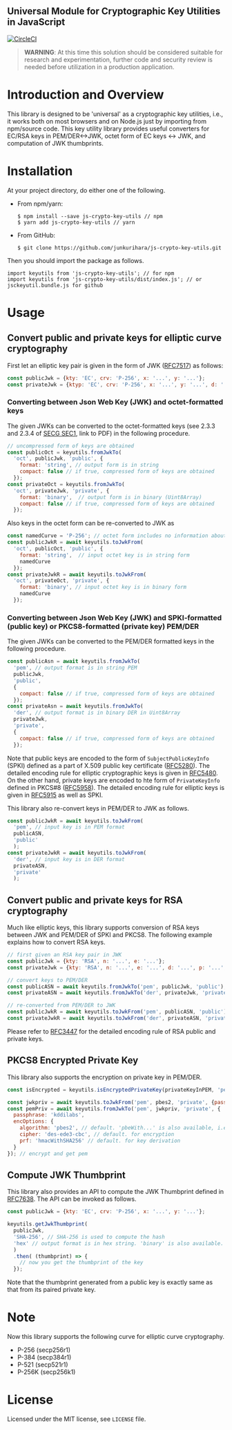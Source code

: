 Universal Module for Cryptographic Key Utilities in JavaScript
--
[![CircleCI](https://circleci.com/gh/junkurihara/js-crypto-key-utils.svg?style=svg)](https://circleci.com/gh/junkurihara/js-crypto-key-utils)

> **WARNING**: At this time this solution should be considered suitable for research and experimentation, further code and security review is needed before utilization in a production application.

# Introduction and Overview
This library is designed to be 'universal' as a cryptographic key utilities, i.e., it works both on most browsers and on Node.js just by importing from npm/source code. This key utility library provides useful converters for EC/RSA keys in PEM/DER<->JWK, octet form of EC keys <-> JWK, and computation of JWK thumbprints.

# Installation
At your project directory, do either one of the following.

- From npm/yarn:
  ```shell
  $ npm install --save js-crypto-key-utils // npm
  $ yarn add js-crypto-key-utils // yarn
  ```
- From GitHub:
  ```shell
  $ git clone https://github.com/junkurihara/js-crypto-key-utils.git
  ```

Then you should import the package as follows.
```shell
import keyutils from 'js-crypto-key-utils'; // for npm
import keyutils from 'js-crypto-key-utils/dist/index.js'; // or jsckeyutil.bundle.js for github
```
  
# Usage
## Convert public and private keys for elliptic curve cryptography
First let an elliptic key pair is given in the form of JWK ([RFC7517](https://tools.ietf.org/html/rfc7517)) as follows:
```javascript
const publicJwk = {kty: 'EC', crv: 'P-256', x: '...', y: '...'};
const privateJwk = {ktyp: 'EC', crv: 'P-256', x: '...', y: '...', d: '...'};
```
### Converting between Json Web Key (JWK) and octet-formatted keys
The given JWKs can be converted to the octet-formatted keys (see 2.3.3 and 2.3.4 of [SECG SEC1](http://www.secg.org/sec1-v2.pdf), link to PDF) in the following procedure.
```javascript
// uncompressed form of keys are obtained
const publicOct = keyutils.fromJwkTo(
  'oct', publicJwk, 'public', {
    format: 'string', // output form is in string
    compact: false // if true, compressed form of keys are obtained
  });  
const privateOct = keyutils.fromJwkTo(
  'oct', privateJwk, 'private', {
    format: 'binary',  // output form is in binary (Uint8Array)
    compact: false // if true, compressed form of keys are obtained
  });
```
Also keys in the octet form can be re-converted to JWK as
```javascript
const namedCurve = 'P-256'; // octet form includes no information about curve. so it must be externally given.
const publicJwkR = await keyutils.toJwkFrom(
  'oct', publicOct, 'public', {
    format: 'string',  // input octet key is in string form
    namedCurve
  });
const privateJwkR = await keyutils.toJwkFrom(
  'oct', privateOct, 'private', {
    format: 'binary', // input octet key is in binary form  
    namedCurve
  });
```

### Converting between Json Web Key (JWK) and SPKI-formatted (public key) or PKCS8-formatted (private key) PEM/DER
The given JWKs can be converted to the PEM/DER formatted keys in the following procedure.
```javascript
const publicAsn = await keyutils.fromJwkTo(
  'pem', // output format is in string PEM
  publicJwk,
  'public',
  {
    compact: false // if true, compressed form of keys are obtained
  });
const privateAsn = await keyutils.fromJwkTo(
  'der', // output format is in binary DER in Uint8Array
  privateJwk,
  'private',
  {
    compact: false // if true, compressed form of keys are obtained
  });
```
Note that public keys are encoded to the form of `SubjectPublicKeyInfo` (SPKI) defined as a part of X.509 public key certificate ([RFC5280](https://tools.ietf.org/html/rfc5280)). The detailed encoding rule for elliptic cryptographic keys is given in [RFC5480](https://tools.ietf.org/html/rfc5480). On the other hand, private keys are encoded to hte form of `PrivateKeyInfo` defined in PKCS#8 ([RFC5958](https://tools.ietf.org/html/rfc5958)). The detailed encoding rule for elliptic keys is given in [RFC5915](https://tools.ietf.org/html/rfc5915) as well as SPKI.

This library also re-convert keys in PEM/DER to JWK as follows.
```javascript
const publicJwkR = await keyutils.toJwkFrom(
  'pem', // input key is in PEM format
  publicASN,
  'public'
  );
const privateJwkR = await keyutils.toJwkFrom(
  'der', // input key is in DER format 
  privateASN,
  'private'
  );
``` 

## Convert public and private keys for RSA cryptography
Much like elliptic keys, this library supports conversion of RSA keys between JWK and PEM/DER of SPKI and PKCS8. The following example explains how to convert RSA keys.
```javascript
// first given an RSA key pair in JWK
const publicJwk = {kty: 'RSA', n: '...', e: '...'};
const privateJwk = {kty: 'RSA', n: '...', e: '...', d: '...', p: '...', q: '...', dp: '...', dq: '...', qi: '...'};

// convert keys to PEM/DER
const publicASN = await keyutils.fromJwkTo('pem', publicJwk, 'public'); // to DER
const privateASN = await keyutils.fromJwkTo('der', privateJwk, 'private'); // to PEM

// re-converted from PEM/DER to JWK
const publicJwkR = await keyutils.toJwkFrom('pem', publicASN, 'public'); // from PEM
const privateJwkR = await keyutils.toJwkFrom('der', privateASN, 'private'); // from der
```
Please refer to [RFC3447](https://tools.ietf.org/html/rfc3447) for the detailed encoding rule of RSA public and private keys. 

## PKCS8 Encrypted Private Key
This library also supports the encryption on private key in PEM/DER.
```javascript
const isEncrypted = keyutils.isEncryptedPrivateKey(privateKeyInPEM, 'pem'); // true or false

const jwkpriv = await keyutils.toJwkFrom('pem', pbes2, 'private', {passphrase: 'password'}); // decrypt and get jwk
const pemPriv = await keyutils.fromJwkTo('pem', jwkpriv, 'private', {
  passphrase: 'kddilabs',
  encOptions: {
    algorithm: 'pbes2', // default. 'pbeWith...' is also available, i.e., pbes1.
    cipher: 'des-ede3-cbc', // default. for encryption
    prf: 'hmacWithSHA256' // default. for key derivation
  }
}); // encrypt and get pem
```

## Compute JWK Thumbprint
This library also provides an API to compute the JWK Thumbprint defined in [RFC7638](https://tools.ietf.org/html/rfc7638). The API can be invoked as follows.
```javascript
const publicJwk = {kty: 'EC', crv: 'P-256', x: '...', y: '...'};

keyutils.getJwkThumbprint(
  publicJwk,
  'SHA-256', // SHA-256 is used to compute the hash
  'hex' // output format is in hex string. 'binary' is also available.
  ) 
  .then( (thumbprint) => {
    // now you get the thumbprint of the key
  });
```
Note that the thumbprint generated from a public key is exactly same as that from its paired private key.

# Note
Now this library supports the following curve for elliptic curve cryptography.
- P-256 (secp256r1)
- P-384 (secp384r1)
- P-521 (secp521r1)
- P-256K (secp256k1)

# License
Licensed under the MIT license, see `LICENSE` file.